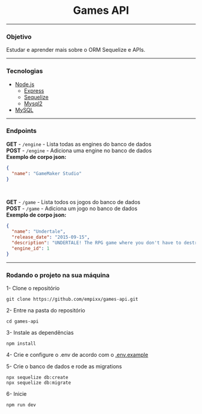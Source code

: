 <h1 align="center">Games API</h1>

---

### Objetivo <br>

Estudar e aprender mais sobre o ORM Sequelize e APIs.

---

### Tecnologias

- [Node.js](https://nodejs.org)
  - [Express](http://expressjs.com)
  - [Sequelize](https://sequelize.org/)
  - [Mysql2](https://www.npmjs.com/package/mysql2)
- [MySQL](https://www.mysql.com/)

---

### Endpoints

**GET** - `/engine` - Lista todas as engines do banco de dados <br>
**POST** - `/engine` - Adiciona uma engine no banco de dados <br>
**Exemplo de corpo json:**

```json
{
  "name": "GameMaker Studio"
}
```

<br>

**GET** - `/game` - Lista todos os jogos do banco de dados <br>
**POST** - `/game` - Adiciona um jogo no banco de dados <br>
**Exemplo de corpo json:**

```json
{
  "name": "Undertale",
  "release_date": "2015-09-15",
  "description": "UNDERTALE! The RPG game where you don't have to destroy anyone.",
  "engine_id": 1
}
```

---

### Rodando o projeto na sua máquina

1- Clone o repositório

```
git clone https://github.com/empixx/games-api.git
```

2- Entre na pasta do repositório

```
cd games-api
```

3- Instale as dependências

```
npm install
```

4- Crie e configure o .env de acordo com o [.env.example](https://github.com/empixx/games-api/blob/main/.env.example)

5- Crie o banco de dados e rode as migrations

```
npx sequelize db:create
npx sequelize db:migrate
```

6- Inicie

```
npm run dev
```
